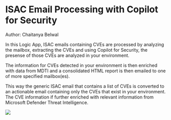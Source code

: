 # ISAC Email Processing with Copilot for Security
Author: Chaitanya Belwal

In this Logic App, ISAC emails containing CVEs are processed by analyzing the mailbox, extracting the CVEs and using Copilot for Security, the presense of those CVEs are analyzed in your environment. 

The information for CVEs detected in your environment is then enriched with data from MDTI and a consolidated HTML report is then emailed to one of more specified mailbox(es).

This way the generic ISAC email that contains a list of CVEs is converted to an actionable email containing only the CVEs that exist in your environment. The CVE information if further enriched with relevant information from Microsoft Defender Threat Intelligence.

<a href="https://portal.azure.com/#create/Microsoft.Template/uri/https%3A%2F%2Fraw.githubusercontent.com%2FAzure%2FCopilot-For-Security%2Fmain%2FLogic%2520Apps%2FISAC-Email-Processing%2Fazuredeploy.json" target="_blank">
<img src="https://aka.ms/deploytoazurebutton"/>
</a>



<br>
